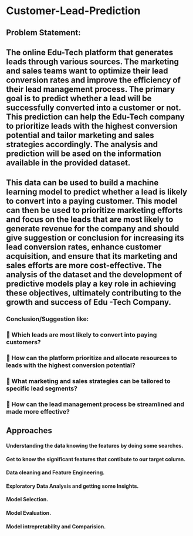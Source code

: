# Customer-Lead-Prediction
## Problem Statement:
## The online Edu-Tech platform that generates leads through various sources. The marketing and sales teams want to optimize their lead conversion rates and improve the efficiency of their lead management process. The primary goal is to predict whether a lead will be successfully converted into a customer or not. This prediction can help the Edu-Tech company to prioritize leads with the highest conversion potential and tailor marketing and sales strategies accordingly. The analysis and prediction will be ased on the information available in the provided dataset.
## This data can be used to build a machine learning model to predict whether a lead is likely to convert into a paying customer. This model can then be used to prioritize marketing efforts and focus on the leads that are most likely to generate revenue for the company and should give suggestion or conclusion for increasing its lead conversion rates, enhance customer acquisition, and ensure that its marketing and sales efforts are more cost-effective. The analysis of the dataset and the development of predictive models play a key role in achieving these objectives, ultimately contributing to the growth and success of Edu -Tech Company.
### Conclusion/Suggestion like:
###  Which leads are most likely to convert into paying customers?
###  How can the platform prioritize and allocate resources to leads with the highest conversion potential?
###  What marketing and sales strategies can be tailored to specific lead segments?
###  How can the lead management process be streamlined and made more effective?
## Approaches
#### Understanding the data knowing the features by doing some searches.
#### Get to know the significant features that contibute to our target column.
#### Data cleaning and Feature Engineering.
#### Exploratory Data Analysis and getting some Insights.
#### Model Selection.
#### Model Evaluation.
#### Model intrepretability and Comparision.
